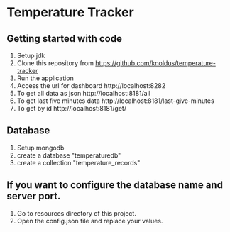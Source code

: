 # Temperature Tracker
## Getting started with code
1. Setup jdk
2. Clone this repository from https://github.com/knoldus/temperature-tracker
3. Run the application
4. Access the url for dashboard http://localhost:8282
5. To get all data as json http://localhost:8181/all
6. To get last five minutes data http://localhost:8181/last-give-minutes
7. To get by id http://localhost:8181/get/<ENTER ID>

## Database
1. Setup mongodb
2. create a database "temperaturedb"
3. create a collection "temperature_records"

## If you want to configure the database name and server port.
1. Go to resources directory of this project.
2. Open the config.json file and replace your values.
